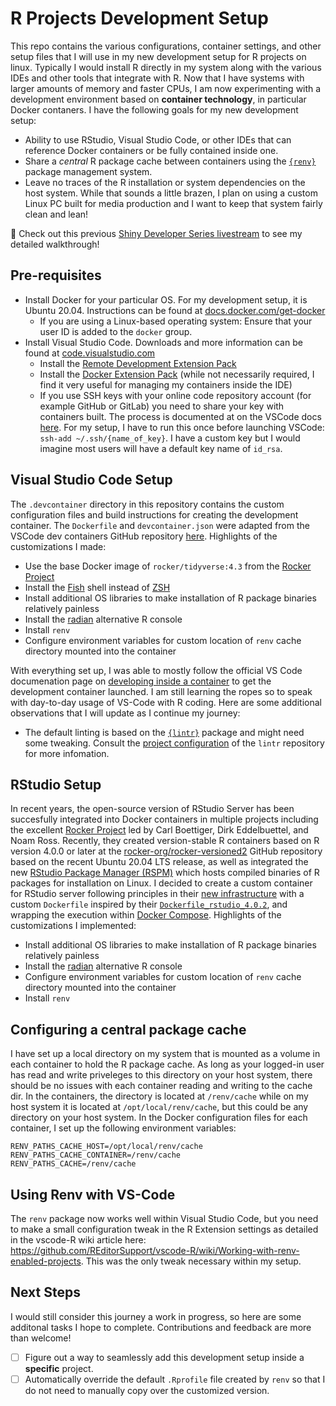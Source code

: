 # R Projects Development Setup

This repo contains the various configurations, container settings, and other setup files that I will use in my new development setup for R projects on linux. Typically I would install R directly in my system along with the various IDEs and other tools that integrate with R.  Now that I have systems with larger amounts of memory and faster CPUs, I am now experimenting with a development environment based on __container technology__, in particular Docker contaners. I have the following goals for my new development setup:

* Ability to use RStudio, Visual Studio Code, or other IDEs that can reference Docker containers or be fully contained inside one.
* Share a _central_ R  package cache between containers using the [`{renv}`](https://rstudio.github.io/renv/) package management system.
* Leave no traces of the R installation or system dependencies on the host system. While that sounds a little brazen, I plan on using a custom Linux PC built for media production and I want to keep that system fairly clean and lean!

🎥 Check out this previous [Shiny Developer Series livestream](https://youtu.be/4wRiPG9LM3o) to see my detailed walkthrough!

## Pre-requisites

* Install Docker for your particular OS. For my development setup, it is Ubuntu 20.04.  Instructions can be found at [docs.docker.com/get-docker](https://docs.docker.com/get-docker/)
     + If you are using a Linux-based operating system: Ensure that your user ID is added to the `docker` group.
* Install Visual Studio Code. Downloads and more information can be found at [code.visualstudio.com](https://code.visualstudio.com)
     + Install the [Remote Development Extension Pack](https://marketplace.visualstudio.com/items?itemName=ms-vscode-remote.vscode-remote-extensionpack) 
     + Install the [Docker Extension Pack](https://marketplace.visualstudio.com/items?itemName=formulahendry.docker-extension-pack) (while not necessarily required, I find it very useful for managing my containers inside the IDE) 
     + If you use SSH keys with your online code repository account (for example GitHub or GitLab) you need to share your key with containers built.  The process is documented at on the VSCode docs [here](https://code.visualstudio.com/docs/remote/containers#_sharing-git-credentials-with-your-container). For my setup, I have to run this once before launching VSCode: `ssh-add ~/.ssh/{name_of_key}`.  I have a custom key but I would imagine most users will have a default key name of `id_rsa`.

## Visual Studio Code Setup

The `.devcontainer` directory in this repository contains the custom configuration files and build instructions for creating the development container. The `Dockerfile` and `devcontainer.json` were adapted from the VSCode dev containers GitHub repository [here](https://github.com/microsoft/vscode-dev-containers/tree/master/containers/r). Highlights of the customizations I made:

* Use the base Docker image of `rocker/tidyverse:4.3` from the [Rocker Project](https://www.rocker-project.org/)
* Install the [Fish](https://fishshell.com/) shell instead of [ZSH](http://zsh.sourceforge.net/) 
* Install additional OS libraries to make installation of R package binaries relatively painless
* Install the [radian](https://github.com/randy3k/radian) alternative R console
* Install `renv` 
* Configure environment variables for custom location of `renv` cache directory mounted into the container

With everything set up, I was able to mostly follow the official VS Code documenation page on [developing inside a container](https://code.visualstudio.com/docs/remote/containers) to get the development container launched. I am still learning the ropes so to speak with day-to-day usage of VS-Code with R coding.  Here are some additional observations that I will update as I continue my journey:

* The default linting is based on the [`{lintr}`](https://github.com/jimhester/lintr) package and might need some tweaking.  Consult the [project configuration](https://github.com/jimhester/lintr#project-configuration) of the `lintr` repository for more infomation.

## RStudio Setup

In recent years, the open-source version of RStudio Server has been succesfully integrated into Docker containers in multiple projects including the excellent [Rocker Project](https://www.rocker-project.org/) led by Carl Boettiger, Dirk Eddelbuettel, and Noam Ross. Recently, they created version-stable R containers based on R version 4.0.0 or later at the [rocker-org/rocker-versioned2](https://github.com/rocker-org/rocker-versioned2) GitHub repository based on the recent Ubuntu 20.04 LTS release, as well as integrated the new [RStudio Package Manager (RSPM)](https://packagemanager.rstudio.com/) which hosts compiled binaries of R packages for installation on Linux. I decided to create a custom container for RStudio server following principles in their [new infrastructure](https://github.com/rocker-org/rocker-versioned2#modifying-and-extending-images-in-the-new-architecture) with a custom `Dockerfile` inspired by their [`Dockerfile_rstudio_4.0.2`](https://github.com/rocker-org/rocker-versioned2/blob/master/dockerfiles/Dockerfile_rstudio_4.0.2), and wrapping the execution within [Docker Compose](https://docs.docker.com/compose/).  Highlights of the customizations I implemented:

* Install additional OS libraries to make installation of R package binaries relatively painless
* Install the [radian](https://github.com/randy3k/radian) alternative R console
* Configure environment variables for custom location of `renv` cache directory mounted into the container
* Install `renv`

## Configuring a central package cache 

I have set up a local directory on my system that is mounted as a volume in each container to hold the R package cache. As long as your logged-in user has read and write priveleges to this directory on your host system, there should be no issues with each container reading and writing to the cache dir.  In the containers, the directory is located at `/renv/cache` while on my host system it is located at `/opt/local/renv/cache`, but this could be any directory on your host system. In the Docker configuration files for each container, I set up the following environment variables:

```
RENV_PATHS_CACHE_HOST=/opt/local/renv/cache
RENV_PATHS_CACHE_CONTAINER=/renv/cache
RENV_PATHS_CACHE=/renv/cache
```

## Using Renv with VS-Code

The `renv` package now works well within Visual Studio Code, but you need to make a small configuration tweak in the R Extension settings as detailed in the vscode-R wiki article here: <https://github.com/REditorSupport/vscode-R/wiki/Working-with-renv-enabled-projects>. This was the only tweak necessary within my setup.

## Next Steps

I would still consider this journey a work in progress, so here are some additonal tasks I hope to complete.  Contributions and feedback are more than welcome!

* [ ] Figure out a way to seamlessly add this development setup inside a __specific__ project. 
* [ ] Automatically override the default `.Rprofile` file created by `renv` so that I do not need to manually copy over the customized version.
